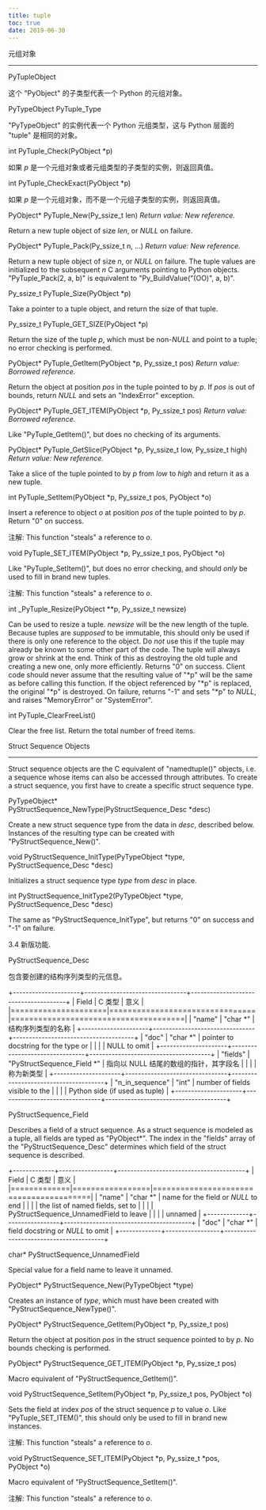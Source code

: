 ```yaml
---
title: tuple
toc: true
date: 2019-06-30
---
```

元组对象
********

PyTupleObject

   这个 "PyObject" 的子类型代表一个 Python 的元组对象。

PyTypeObject PyTuple_Type

   "PyTypeObject" 的实例代表一个 Python 元组类型，这与 Python 层面的
   "tuple" 是相同的对象。

int PyTuple_Check(PyObject *p)

   如果 *p* 是一个元组对象或者元组类型的子类型的实例，则返回真值。

int PyTuple_CheckExact(PyObject *p)

   如果 *p* 是一个元组对象，而不是一个元组子类型的实例，则返回真值。

PyObject* PyTuple_New(Py_ssize_t len)
    *Return value: New reference.*

   Return a new tuple object of size *len*, or *NULL* on failure.

PyObject* PyTuple_Pack(Py_ssize_t n, ...)
    *Return value: New reference.*

   Return a new tuple object of size *n*, or *NULL* on failure. The
   tuple values are initialized to the subsequent *n* C arguments
   pointing to Python objects. "PyTuple_Pack(2, a, b)" is equivalent
   to "Py_BuildValue("(OO)", a, b)".

Py_ssize_t PyTuple_Size(PyObject *p)

   Take a pointer to a tuple object, and return the size of that
   tuple.

Py_ssize_t PyTuple_GET_SIZE(PyObject *p)

   Return the size of the tuple *p*, which must be non-*NULL* and
   point to a tuple; no error checking is performed.

PyObject* PyTuple_GetItem(PyObject *p, Py_ssize_t pos)
    *Return value: Borrowed reference.*

   Return the object at position *pos* in the tuple pointed to by *p*.
   If *pos* is out of bounds, return *NULL* and sets an "IndexError"
   exception.

PyObject* PyTuple_GET_ITEM(PyObject *p, Py_ssize_t pos)
    *Return value: Borrowed reference.*

   Like "PyTuple_GetItem()", but does no checking of its arguments.

PyObject* PyTuple_GetSlice(PyObject *p, Py_ssize_t low, Py_ssize_t high)
    *Return value: New reference.*

   Take a slice of the tuple pointed to by *p* from *low* to *high*
   and return it as a new tuple.

int PyTuple_SetItem(PyObject *p, Py_ssize_t pos, PyObject *o)

   Insert a reference to object *o* at position *pos* of the tuple
   pointed to by *p*. Return "0" on success.

   注解: This function "steals" a reference to *o*.

void PyTuple_SET_ITEM(PyObject *p, Py_ssize_t pos, PyObject *o)

   Like "PyTuple_SetItem()", but does no error checking, and should
   *only* be used to fill in brand new tuples.

   注解: This function "steals" a reference to *o*.

int _PyTuple_Resize(PyObject **p, Py_ssize_t newsize)

   Can be used to resize a tuple.  *newsize* will be the new length of
   the tuple. Because tuples are *supposed* to be immutable, this
   should only be used if there is only one reference to the object.
   Do *not* use this if the tuple may already be known to some other
   part of the code.  The tuple will always grow or shrink at the end.
   Think of this as destroying the old tuple and creating a new one,
   only more efficiently.  Returns "0" on success. Client code should
   never assume that the resulting value of "*p" will be the same as
   before calling this function. If the object referenced by "*p" is
   replaced, the original "*p" is destroyed.  On failure, returns "-1"
   and sets "*p" to *NULL*, and raises "MemoryError" or "SystemError".

int PyTuple_ClearFreeList()

   Clear the free list. Return the total number of freed items.


Struct Sequence Objects
***********************

Struct sequence objects are the C equivalent of "namedtuple()"
objects, i.e. a sequence whose items can also be accessed through
attributes. To create a struct sequence, you first have to create a
specific struct sequence type.

PyTypeObject* PyStructSequence_NewType(PyStructSequence_Desc *desc)

   Create a new struct sequence type from the data in *desc*,
   described below. Instances of the resulting type can be created
   with "PyStructSequence_New()".

void PyStructSequence_InitType(PyTypeObject *type, PyStructSequence_Desc *desc)

   Initializes a struct sequence type *type* from *desc* in place.

int PyStructSequence_InitType2(PyTypeObject *type, PyStructSequence_Desc *desc)

   The same as "PyStructSequence_InitType", but returns "0" on success
   and "-1" on failure.

   3.4 新版功能.

PyStructSequence_Desc

   包含要创建的结构序列类型的元信息。

   +---------------------+--------------------------------+--------------------------------------+
   | Field               | C 类型                         | 意义                                 |
   |=====================|================================|======================================|
   | "name"              | "char *"                       | 结构序列类型的名称                   |
   +---------------------+--------------------------------+--------------------------------------+
   | "doc"               | "char *"                       | pointer to docstring for the type or |
   |                     |                                | NULL to omit                         |
   +---------------------+--------------------------------+--------------------------------------+
   | "fields"            | "PyStructSequence_Field *"     | 指向以 NULL 结尾的数组的指针，其字段名 |
   |                     |                                | 称为新类型                           |
   +---------------------+--------------------------------+--------------------------------------+
   | "n_in_sequence"     | "int"                          | number of fields visible to the      |
   |                     |                                | Python side (if used as tuple)       |
   +---------------------+--------------------------------+--------------------------------------+

PyStructSequence_Field

   Describes a field of a struct sequence. As a struct sequence is
   modeled as a tuple, all fields are typed as "PyObject*".  The index
   in the "fields" array of the "PyStructSequence_Desc" determines
   which field of the struct sequence is described.

   +-------------+-----------------+----------------------------------------+
   | Field       | C 类型          | 意义                                   |
   |=============|=================|========================================|
   | "name"      | "char *"        | name for the field or *NULL* to end    |
   |             |                 | the list of named fields, set to       |
   |             |                 | PyStructSequence_UnnamedField to leave |
   |             |                 | unnamed                                |
   +-------------+-----------------+----------------------------------------+
   | "doc"       | "char *"        | field docstring or *NULL* to omit      |
   +-------------+-----------------+----------------------------------------+

char* PyStructSequence_UnnamedField

   Special value for a field name to leave it unnamed.

PyObject* PyStructSequence_New(PyTypeObject *type)

   Creates an instance of *type*, which must have been created with
   "PyStructSequence_NewType()".

PyObject* PyStructSequence_GetItem(PyObject *p, Py_ssize_t pos)

   Return the object at position *pos* in the struct sequence pointed
   to by *p*. No bounds checking is performed.

PyObject* PyStructSequence_GET_ITEM(PyObject *p, Py_ssize_t pos)

   Macro equivalent of "PyStructSequence_GetItem()".

void PyStructSequence_SetItem(PyObject *p, Py_ssize_t pos, PyObject *o)

   Sets the field at index *pos* of the struct sequence *p* to value
   *o*.  Like "PyTuple_SET_ITEM()", this should only be used to fill
   in brand new instances.

   注解: This function "steals" a reference to *o*.

void PyStructSequence_SET_ITEM(PyObject *p, Py_ssize_t *pos, PyObject *o)

   Macro equivalent of "PyStructSequence_SetItem()".

   注解: This function "steals" a reference to *o*.

